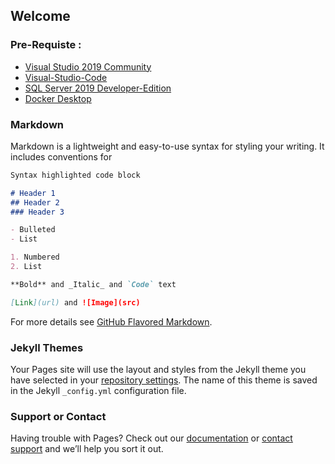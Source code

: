## Welcome 

### Pre-Requiste :
- [Visual Studio 2019 Community](https://visualstudio.microsoft.com/downloads/)
- [Visual-Studio-Code](https://code.visualstudio.com/)
- [SQL Server 2019 Developer-Edition](https://go.microsoft.com/fwlink/?linkid=866662)
- [Docker Desktop](https://www.docker.com/products/docker-desktop)

### Markdown

Markdown is a lightweight and easy-to-use syntax for styling your writing. It includes conventions for

```markdown
Syntax highlighted code block

# Header 1
## Header 2
### Header 3

- Bulleted
- List

1. Numbered
2. List

**Bold** and _Italic_ and `Code` text

[Link](url) and ![Image](src)
```

For more details see [GitHub Flavored Markdown](https://guides.github.com/features/mastering-markdown/).

### Jekyll Themes

Your Pages site will use the layout and styles from the Jekyll theme you have selected in your [repository settings](https://github.com/arifsamuel/TestGHPages/settings/pages). The name of this theme is saved in the Jekyll `_config.yml` configuration file.

### Support or Contact

Having trouble with Pages? Check out our [documentation](https://docs.github.com/categories/github-pages-basics/) or [contact support](https://support.github.com/contact) and we’ll help you sort it out.
